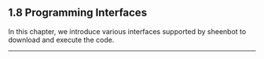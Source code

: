 ## 1.8 Programming Interfaces

In this chapter, we introduce various interfaces supported by sheenbot to download and execute the code.

---